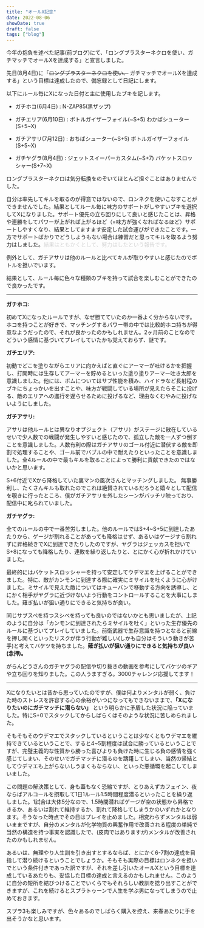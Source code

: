 ```yaml
---
title: "オールX記念"
date: 2022-08-06
showDate: true
draft: false
tags: ["blog"]
---
```


今年の抱負を述べた記事(前ブログ)にて、「ロングブラスターネクロを使い、ガチマッチでオールXを達成する」と宣言しました。

先日(8月4日)に「~~ロングブラスターネクロを使い、~~ ガチマッチでオールXを達成する」という目標は達成したので、備忘録として日記にします。

<!--more-->

以下にルール毎にXになった日付と主に使用したブキを記します。

* ガチホコ(6月4日) : N-ZAP85(黒ザップ)

* ガチエリア(6月10日) : ボトルガイザーフォイル(~S+5) わかばシューター(S+5~X)

* ガチアサリ(7月12日) : おちばシューター(~S+5) ボトルガイザーフォイル(S+5~X)

* ガチヤグラ(8月4日) : ジェットスイーパーカスタム(~S+7) バケットスロッシャー(S+7~X)

ロングブラスターネクロは気分転換をのぞいてほとんど担ぐことはありませんでした。

自分は率先してキルを取るのが得意ではないので、ロンネクを使いこなすことができませんでした。結果としてルール毎に味方のサポートがしやすいブキを選択してXになりました。サポート優先の立ち回りにして良いと感じたことは、昇格や連勝をしてパワーが上がれば上がるほど（=味方が強くなればなるほど）サポートしやすくなり、結果としてますます安定した試合運びができたことです。一方でサポートばかりでどうしようもない場合は練習だと思ってキルを取るよう努力はしました。<font color="LightGray">結果はともかくとして、努力はしたという報告です。</font>

例外として、ガチアサリは他のルールと比べてキルが取りやすいと感じたのでボトルを担いでいます。

結果として、ルール毎に色々な種類のブキを持って試合を楽しむことができたので良かったです。

***

**ガチホコ:**

初めてXになったルールですが、なぜ勝てていたのか一番よく分からないです。ホコを持つことが好きで、マッチングするパワー帯の中では比較的ホコ持ちが得意なようだったので、それが良かったのかもしれません。2ヶ月前のことなのでどういう感情に基づいてプレイしていたかも覚えておらず、謎です。

**ガチエリア:**

初動でどこを塗りながらエリアに向かえばと直ぐにアーマーが吐けるかを把握し、打開時には生存してアーマーを貯めるといった塗り塗りアーマー吐き太郎を意識しました。他には、ボムについてはサブ性能を積み、ハイドラなど長射程のブキにちょっかいを出すことや、味方が戦闘している場所が見えたらそこに投げる、敵のエリアへの進行を遅らせるために投げるなど、理由なくむやみに投げないようにしました。

**ガチアサリ:**

アサリは他ルールとは異なりオブジェクト（アサリ）がステージに散在しているせいで少人数での戦闘が発生しやすいと感じたので、孤立した敵を一人ずつ倒すことを意識しました。人数有利の際はガチアサリのゴール付近に潜伏する敵を即割で処理することや、ゴール前でバブルの中で耐えたりといったことを意識しました。全4ルールの中で最もキルを取ることによって勝利に貢献できたのではないかと思います。

S+6付近でXから降格していた裏マンの風次さんとマッチングしました。
無事勝利し、たくさんキルも取れたのでこれは絶賛されているだろうと嬉々として配信を覗きに行ったところ、僕がガチアサリを外したシーンがバッチリ映っており、配信中に叱られていました。

**ガチヤグラ:**

全てのルールの中で一番苦労しました。他のルールではS+4~S+5に到達したあたりから、ゲージが割れることがあっても降格はせず、あるいはゲージすら割れずに昇格続きでXに到達できたりしたのですが、ヤグラはジェッカスを担いでS+8になっても降格したり、連敗を繰り返したりと、とにかく心が折れかけていました。

最終的にはバケットスロッシャーを持って安定してウデマエを上げることができました。特に、敵がカンモンに到達する際に確実にミサイルを吐くように心がけました。ミサイルで見えた敵についてはキューバンで移動する方向を誘導し、とにかく相手がヤグラに近づけないよう行動をコントロールすることを大事にしました。薙ぎ払いが狙い通りにできると気持ちが良い。

同じサブスペを持つスシベを持っても良いのではないかとも思いましたが、上記のように自分は「カンモンに到達されたらミサイルを吐く」といった生存優先のルールに基づいてプレイしていました。前衛武器で生存意識を持つとなると前線を押し開くといったリスクが伴う行動が難しい(しかも自分はそういう動きが苦手)と考えてバケツを持ちました。**薙ぎ払いが狙い通りにできると気持ちが良い(念押)。**

がらんどうさんのガチヤグラの配信や切り抜きの動画を参考にしてバケツのギアや立ち回りを知りました。この人うますぎる。3000チャレンジ応援してます！

***

Xになりたいとは昔から思っていたのですが、僕は何よりメンタルが弱く、負けた時のストレスを許容する心の余裕がいつになってもできないままで、**「Xになりたいのにガチマッチに潜らない」** という明らかに矛盾した状況に陥っていました。特にS+0でスタックしてからしばらくはそのような状況に苦しめられました。

そもそもそのウデマエでスタックしているということは少なくともウデマエを維持できているということで、すると4~5割程度は試合に勝っているということですが、完璧主義的な性質から勝った喜びよりも負けた時に生じる負の感情を強く感じてしまい、そのせいでガチマッチに潜るのを躊躇してしまい、当然の帰結としてウデマエも上がらないしうまくもならない、といった悪循環を起こしてしまいました。

この問題の解決策として、身も蓋もなく恐縮ですが、とりあえずカフェイン、夜ならばアルコールを摂取して1日1ルール1.5時間程度潜るといったことを繰り返しました。1試合は大体5分なので、1.5時間潜ればゲージが空の状態から昇格できるか、あるいは割れて維持するか、割れて降格してしまうかのいずれかとなります。そうなった時点でその日はプレイを止めました。相変わらずメンタルは弱いままですが、自分のメンタルが化学物質の興奮作用で改善される程度の単純で当然の構造を持つ事実を認識したで、(皮肉ではありますが)メンタルが改善されたのかもしれません。

あるいは、無理やり人生訓を引き出すとするならば、とにかく6-7割の達成を目指して潜り続けるということでしょうか。そもそも実際の目標はロンネクを担いでという条件付きであった訳ですが、それを差し引いたオールXという目標を達成しているあたりも、妥協した目標の達成と言えるのかもしれません。このように自分の短所を結びつけることでいくらでもそれらしい教訓を捻り出すことができますが、これを続けるとスプラトゥーンで人生を学ぶ男になってしまうので止めておきます。

スプラ3も楽しみですが、色々あるのでしばらく購入を控え、来春あたりに手を出そうかなと思います。
